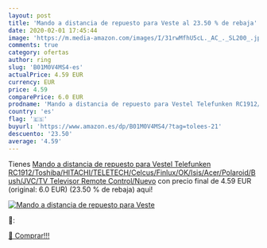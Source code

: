 ```yaml
---
layout: post
title: 'Mando a distancia de repuesto para Veste al 23.50 % de rebaja'
date: 2020-02-01 17:45:44
image: 'https://m.media-amazon.com/images/I/31rwMfhU5cL._AC_._SL200_.jpg'
comments: true
category: ofertas
author: ring
slug: 'B01M0V4MS4-es'
actualPrice: 4.59 EUR
currency: EUR
price: 4.59
comparePrice: 6.0 EUR
prodname: 'Mando a distancia de repuesto para Vestel Telefunken RC1912/Toshiba/HITACHI/TELETECH/Celcus/Finlux/OK/Isis/Acer/Polaroid/Bush/JVC/TV Televisor Remote Control/Nuevo'
country: 'es'
flag: '🇪🇸'
buyurl: 'https://www.amazon.es/dp/B01M0V4MS4/?tag=tolees-21'
descuento: '23.50'
average: '4.59'
---
```


Tienes [Mando a distancia de repuesto para Vestel Telefunken RC1912/Toshiba/HITACHI/TELETECH/Celcus/Finlux/OK/Isis/Acer/Polaroid/Bush/JVC/TV Televisor Remote Control/Nuevo](https://www.amazon.es/dp/B01M0V4MS4/?tag=tolees-21) con precio final de  4.59 EUR (original: 6.0 EUR) (23.50 %  de rebaja) aqui!

[![Mando a distancia de repuesto para Veste](https://m.media-amazon.com/images/I/31rwMfhU5cL._AC_._SL200_.jpg)](https://www.amazon.es/dp/B01M0V4MS4/?tag=tolees-21)

🔎:


[🛒 Comprar!!!](https://www.amazon.es/dp/B01M0V4MS4/?tag=tolees-21)

